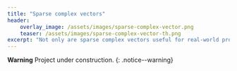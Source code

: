 ```yaml
---
title: "Sparse complex vectors"
header:
    overlay_image: /assets/images/sparse-complex-vector.png
    teaser: /assets/images/sparse-complex-vector-th.png
excerpt: "Not only are sparse complex vectors useful for real-world problems, but they also look amazing"
---
```


**Warning** <i class="fas fa-exclamation-triangle"></i> Project under construction.
{: .notice--warning}
